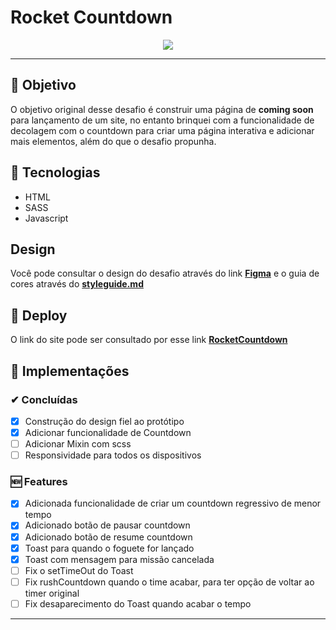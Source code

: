 # Rocket Countdown 

<div align="center" width='20%' height="100px">
 <img src='https://efficient-sloth-d85.notion.site/image/https%3A%2F%2Fs3-us-west-2.amazonaws.com%2Fsecure.notion-static.com%2F4ae14d1c-890d-4c40-8ab1-31369ba44cde%2FMacBook_Pro_16_inch.png?table=block&id=19099266-a58e-43c8-9e87-6e4fd7b22df1&spaceId=08f749ff-d06d-49a8-a488-9846e081b224&width=2000&userId=&cache=v2'>
</div>

---

## 🎉 Objetivo
O objetivo original desse desafio é construir uma página de **coming soon** para lançamento de um site, no entanto brinquei com a funcionalidade
de decolagem com o countdown para criar uma página interativa e adicionar mais elementos, além do que o desafio propunha.

## 🔩 Tecnologias
- HTML
- SASS
- Javascript

## Design
Você pode consultar o design do desafio através do link **[Figma](https://www.figma.com/file/o7NUQQZdL7Up7RgnwLJtf0/DD-Countdown-Copy?fuid=898242652746725678)** e o guia de cores através do **[styleguide.md](/styleguide.md)**

## 🚀 Deploy
O link do site pode ser consultado por esse link **[RocketCountdown](https://rocketcoundown-lpecd5d4c-pedrovinhas.vercel.app/)**

## 🧱 Implementações

### ✔ Concluídas
- [X] Construção do design fiel ao protótipo
- [X] Adicionar funcionalidade de Countdown
- [ ] Adicionar Mixin com scss
- [ ] Responsividade para todos os dispositivos

### 🆕 Features
- [X] Adicionada funcionalidade de criar um countdown regressivo de menor tempo
- [X] Adicionado botão de pausar countdown
- [X] Adicionado botão de resume countdown
- [X] Toast para quando o foguete for lançado
- [X] Toast com mensagem para missão cancelada
- [ ] Fix o setTimeOut do Toast
- [ ] Fix rushCountdown quando o time acabar, para ter opção de voltar ao timer original
- [ ] Fix desaparecimento do Toast quando acabar o tempo
---
